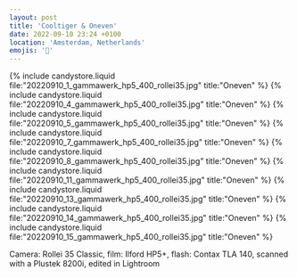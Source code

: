 ```yaml
---
layout: post
title: 'Cooltiger & Oneven'
date: 2022-09-10 23:24 +0100
location: 'Amsterdam, Netherlands'
emojis: '🎹'
---
```


{% include candystore.liquid file:"20220910_1_gammawerk_hp5_400_rollei35.jpg" title:"Oneven" %}
{% include candystore.liquid file:"20220910_4_gammawerk_hp5_400_rollei35.jpg" title:"Oneven" %}
{% include candystore.liquid file:"20220910_5_gammawerk_hp5_400_rollei35.jpg" title:"Oneven" %}
{% include candystore.liquid file:"20220910_7_gammawerk_hp5_400_rollei35.jpg" title:"Oneven" %}
{% include candystore.liquid file:"20220910_8_gammawerk_hp5_400_rollei35.jpg" title:"Oneven" %}
{% include candystore.liquid file:"20220910_11_gammawerk_hp5_400_rollei35.jpg" title:"Oneven" %}
{% include candystore.liquid file:"20220910_13_gammawerk_hp5_400_rollei35.jpg" title:"Oneven" %}
{% include candystore.liquid file:"20220910_14_gammawerk_hp5_400_rollei35.jpg" title:"Oneven" %}
{% include candystore.liquid file:"20220910_15_gammawerk_hp5_400_rollei35.jpg" title:"Oneven" %}

Camera: Rollei 35 Classic, film: Ilford HP5+, flash: Contax TLA 140, scanned with a Plustek 8200i, edited in Lightroom
